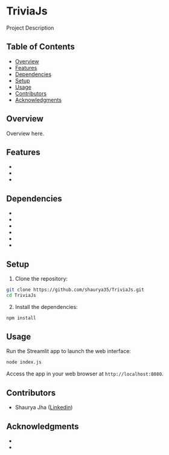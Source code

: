 # TriviaJs

Project Description

## Table of Contents

- [Overview](#overview)
- [Features](#features)
- [Dependencies](#dependencies)
- [Setup](#setup)
- [Usage](#usage)
- [Contributors](#contributors)
- [Acknowledgments](#acknowledgments)


## Overview

Overview here.

## Features

- 
- 
- 

## Dependencies

- 
- 
- 
- 
- 
- 

## Setup

1. Clone the repository:

```bash
git clone https://github.com/shaurya35/TriviaJs.git
cd TriviaJs
```

2. Install the dependencies:

```bash
npm install
```

## Usage

Run the Streamlit app to launch the web interface:

```bash
node index.js
```

Access the app in your web browser at `http://localhost:8080`.

## Contributors

- Shaurya Jha ([Linkedin](https://www.linkedin.com/in/shaurya--jha/))

## Acknowledgments

- 
- 
